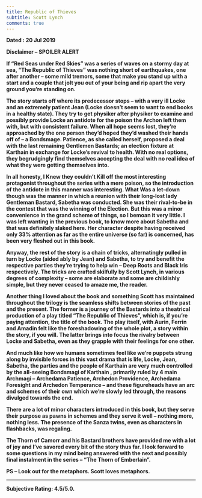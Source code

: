 ```yaml
---
title: Republic of Thieves
subtitle: Scott Lynch
comments: true
---
```

<b> Dated : 20 Jul 2019 <b>


Disclaimer – SPOILER ALERT


<p>If “Red Seas under Red Skies” was a series of waves on a stormy day at sea, “The Republic of Thieves” was nothing short of earthquakes, one after another – some mild tremors, some that make you stand up with a start and a couple that jolt you out of your being and rip apart the very ground you’re standing on. </p>
<p>The story starts off where its predecessor stops – with a very ill Locke and an extremely patient Jean (Locke doesn’t seem to want to end books in a healthy state). They try to get physiker after physiker to examine and possibly provide Locke an antidote for the poison the Archon left them with, but with consistent failure. When all hope seems lost, they’re approached by the one person they’d hoped they’d washed their hands off of – a Bondsmage. Patience, as she called herself, proposed a deal with the last remaining Gentlemen Bastards; an election fixture at Karthain in exchange for Locke’s revival to health. With no real options, they begrudgingly find themselves accepting the deal with no real idea of what they were getting themselves into.</p>
<p>In all honesty, I Knew they couldn’t Kill off the most interesting protagonist throughout the series with a mere poison, so the introduction of the antidote in this manner was interesting. What Was a let-down though was the manner in which a reunion with their long-lost lady Gentleman Bastard, Sabetha was conducted. She was their rival-to-be in the contest that was the winning of the Election. But this was a minor convenience in the grand scheme of things, so I bemoan it very little. I was left wanting in the previous book, to know more about Sabetha and that was definitely slaked here. Her character despite having received only 33% attention as far as the entire universe (so far) is concerned, has been very fleshed out in this book. </p>
<p>Anyway, the rest of the story is a chain of tricks, alternatingly pulled in turn by Locke (aided ably by Jean) and Sabetha, to try and benefit the respective parties they’re trying to help win – Deep Roots and Black Iris respectively. The tricks are crafted skilfully by Scott Lynch, in various degrees of complexity – some are elaborate and some are childishly simple, but they never ceased to amaze me, the reader. </p>
Another thing I loved about the book and something Scott has maintained throughout the trilogy is the seamless shifts between stories of the past and the present. The former is a journey of the Bastards into a theatrical production of a play titled “The Republic of Thieves”, which is, if you’re paying attention, the title of the book. The play itself, with Aurin, Ferrin and Amadin felt like the foreshadowing of the whole plot, a story within the story, if you will. The latter brings into focus the rivalry between Locke and Sabetha, even as they grapple with their feelings for one other. </p>
<p>And much like how we humans sometimes feel like we’re puppets strung along by invisible forces in this vast drama that is life, Locke, Jean, Sabetha, the parties and the people of Karthain are very much controlled by the all-seeing Bondsmagi of Karthain , primarily ruled by 4 main Archmagi – Archedama Patience, Archedon Providence, Archedama Foresight and Archedon Temperance – and these figureheads have an arc and schemes of their own which we’re slowly led through, the reasons divulged towards the end. </p>
<p>There are a lot of minor characters introduced in this book, but they serve their purpose as pawns in schemes and they serve it well – nothing more, nothing less. The presence of the Sanza twins, even as characters in flashbacks, was regaling.</p>
<p>The Thorn of Camorr and his Bastard brothers have provided me with a lot of joy and I’ve savored every bit of the story thus far. I look forward to some questions in my mind being answered with the next and possibly final instalment in the series – “The Thorn of Emberlain”.</p>

<p>PS – Look out for the metaphors. Scott loves metaphors.
<hr/>
<p>Subjective Rating: 4.5/5.0.